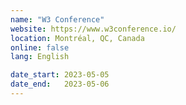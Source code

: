 ```yaml
---
name: "W3 Conference"
website: https://www.w3conference.io/
location: Montréal, QC, Canada
online: false
lang: English

date_start: 2023-05-05
date_end:   2023-05-06
---
```

